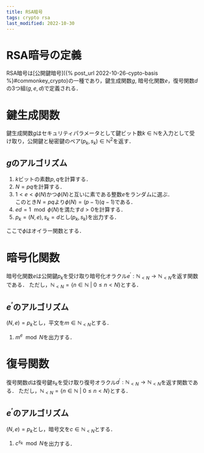 ```yaml
---
title: RSA暗号
tags: crypto rsa
last_modified: 2022-10-30
---
```


# RSA暗号の定義
RSA暗号は[公開鍵暗号]({% post_url 2022-10-26-cypto-basis %}#commonkey_crypto)の一種であり，鍵生成関数$g$, 暗号化関数$e$，復号関数$d$の3つ組$(g, e, d)$で定義される．

# 鍵生成関数

鍵生成関数$g$はセキュリティパラメータとして鍵ビット数$k \in \mathbb{N}$を入力として受け取り，公開鍵と秘密鍵のペア$(p_k, s_k) \in \mathbb{N}^2$を返す．

## $g$のアルゴリズム

1. $k$ビットの素数$p, q$を計算する．
2. $N = pq$を計算する．
3. $1 < e < \phi(N)$かつ$\phi(N)$と互いに素である整数$e$をランダムに選ぶ．<br>このとき$N = pq$より$\phi(N) = (p - 1)(q - 1)$である．
4. $ed = 1 \mod \phi(N)$を満たす$d > 0$を計算する．
5. $p_k = (N, e), s_k = d$とし$(p_k, s_k)$を出力する．

ここで$\phi$はオイラー関数とする．

# 暗号化関数
暗号化関数$e$は公開鍵$p_k$を受け取り暗号化オラクル$e^\prime : \mathbb{N}_{<N} \rightarrow \mathbb{N}_{<N}$を返す関数である．
ただし，$\mathbb{N}_{<N} = \{n \in \mathbb{N} ~|~ 0 \leq n < N \}$とする．

## $e^\prime$のアルゴリズム
$(N, e) = p_k$とし，平文を$m \in \mathbb{N}_{<N}$とする．

1. $m^e \mod N$を出力する．


# 復号関数
復号関数$d$は復号鍵$s_k$を受け取り復号オラクル$d^\prime : \mathbb{N}_{<N} \rightarrow \mathbb{N}_{<N}$を返す関数である．
ただし，$\mathbb{N}_{<N} = \{n \in \mathbb{N} ~|~ 0 \leq n < N \}$とする．

## $e^\prime$のアルゴリズム
$(N, e) = p_k$とし，暗号文を$c \in \mathbb{N}_{<N}$とする．

1. $c^{s_k} \mod N$を出力する．

